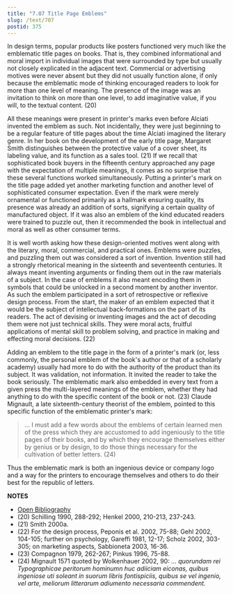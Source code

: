 ```yaml
---
title: "7.07 Title Page Emblems"
slug: /text/707
postid: 375
---
```

In design terms, popular products like posters functioned very much like the emblematic title pages on books. That is, they combined informational and moral import in individual images that were surrounded by type but usually not closely explicated in the adjacent text. Commercial or advertising motives were never absent but they did not usually function alone, if only because the emblematic mode of thinking encouraged readers to look for more than one level of meaning. The presence of the image was an invitation to think on more than one level, to add imaginative value, if you will, to the textual content. (20)

All these meanings were present in printer's marks even before Alciati invented the emblem as such. Not incidentally, they were just beginning to be a regular feature of title pages about the time Alciati imagined the literary genre. In her book on the development of the early title page, Margaret Smith distinguishes between the protective value of a cover sheet, its labeling value, and its function as a sales tool. (21) If we recall that sophisticated book buyers in the fifteenth century approached any page with the expectation of multiple meanings, it comes as no surprise that these several functions worked simultaneously. Putting a printer's mark on the title page added yet another marketing function and another level of sophisticated consumer expectation. Even if the mark were merely ornamental or functioned primarily as a hallmark ensuring quality, its presence was already an addition of sorts, signifying a certain quality of manufactured object. If it was also an emblem of the kind educated readers were trained to puzzle out, then it recommended the book in intellectual and moral as well as other consumer terms.

It is well worth asking how these design-oriented motives went along with the literary, moral, commercial, and practical ones. Emblems were puzzles, and puzzling them out was considered a sort of invention. Invention still had a strongly rhetorical meaning in the sixteenth and seventeenth centuries. It always meant inventing arguments or finding them out in the raw materials of a subject. In the case of emblems it also meant encoding them in symbols that could be unlocked in a second moment by another inventor. As such the emblem participated in a sort of retrospective or reflexive design process. From the start, the maker of an emblem expected that it would be the subject of intellectual back-formations on the part of its readers. The act of devising or inventing images and the act of decoding them were not just technical skills. They were moral acts, fruitful applications of mental skill to problem solving, and practice in making and effecting moral decisions. (22)

Adding an emblem to the title page in the form of a printer's mark (or, less commonly, the personal emblem of the book's author or that of a scholarly academy) usually had more to do with the authority of the product than its subject. It was validation, not information. It invited the reader to take the book seriously. The emblematic mark also embedded in every text from a given press the multi-layered meanings of the emblem, whether they had anything to do with the specific content of the book or not. (23) Claude Mignault, a late sixteenth-century theorist of the emblem, pointed to this specific function of the emblematic printer's mark:

> ... I must add a few words about the emblems of certain learned men of the press which they are accustomed to add ingeniously to the title pages of their books, and by which they encourage themselves either by genius or by design, to do those things necessary for the cultivation of better letters. (24)

Thus the emblematic mark is both an ingenious device or company logo and a way for the printers to encourage themselves and others to do their best for the republic of letters.

**NOTES**
* [Open Bibliography](/bibliography.pdf)
* (20) Schilling 1990, 288-292; Henkel 2000, 210-213, 237-243.
* (21) Smith 2000a.
* (22) For the design process, Peponis et al. 2002, 75-88; Gehl 2002, 104-105; further on psychology, Gareffi 1981, 12-17; Scholz 2002, 303-305; on marketing aspects, Sabbioneta 2003, 16-36.
* (23) Compagnon 1979, 262-267; Pinkus 1996, 75-88.
* (24) Mignault 1571 quoted by Wolkenhauer 2002, 90: *... quorundam rei Typographicae peritorum hominumn huc adiiciam eiconas, quibus ingeniose uti soleant in suorum libris fontispiciis, quibus se vel ingenio, vel arte, meliorum litterarum adiumento necessaria commendent.*
